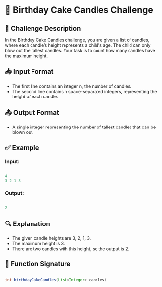 # 🎂 Birthday Cake Candles Challenge

## 📝 Challenge Description
In the Birthday Cake Candles challenge, you are given a list of candles, where each candle’s height represents a child's age. The child can only blow out the tallest candles. Your task is to count how many candles have the maximum height.

## 📥 Input Format
- The first line contains an integer n, the number of candles.
- The second line contains n space-separated integers, representing the height of each candle.

## 📤 Output Format
- A single integer representing the number of tallest candles that can be blown out.

## ✅ Example

### Input:
```java

4
3 2 1 3

```
### Output:
```java

2

```
## 🔍 Explanation
- The given candle heights are 3, 2, 1, 3.
- The maximum height is 3.
- There are two candles with this height, so the output is 2.

## 🚀 Function Signature
``` java

int birthdayCakeCandles(List<Integer> candles)

```
